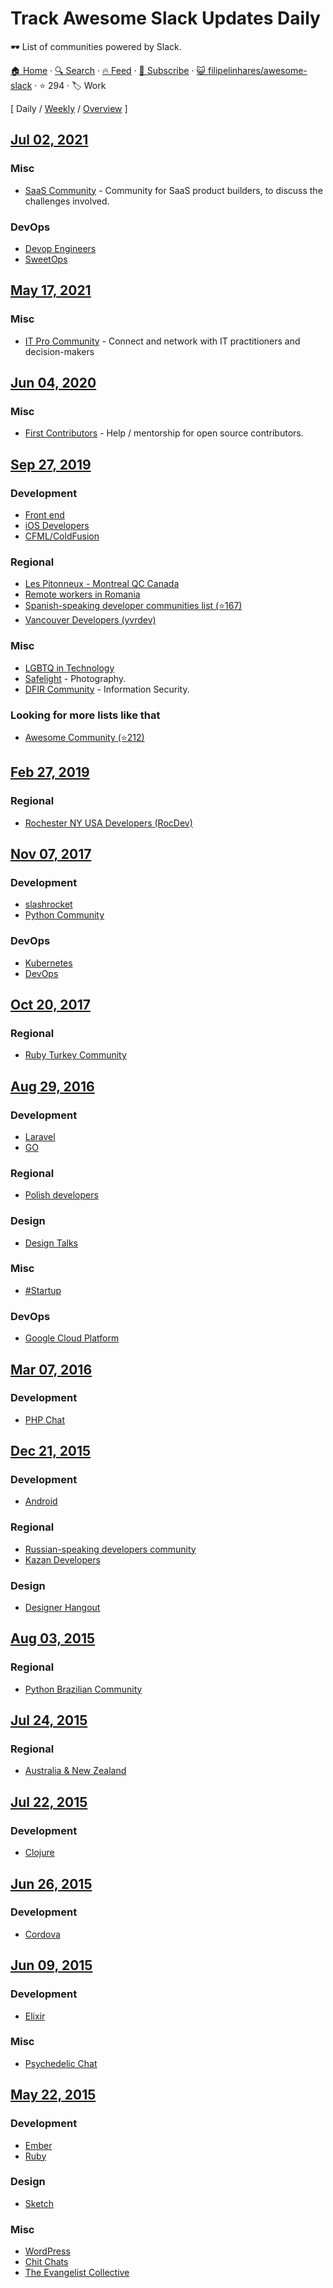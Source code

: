 # Track Awesome Slack Updates Daily

🕶️  List of communities powered by Slack.

[🏠 Home](/README.md) · [🔍 Search](https://test.trackawesomelist.com/search/) · [🔥 Feed](https://test.trackawesomelist.com/filipelinhares/awesome-slack/rss.xml) · [📮 Subscribe](https://trackawesomelist.us17.list-manage.com/subscribe?u=d2f0117aa829c83a63ec63c2f&id=36a103854c) · [😺 filipelinhares/awesome-slack](https://github.com/filipelinhares/awesome-slack) · ⭐ 294 · 🏷️ Work

[ Daily / [Weekly](/content/filipelinhares/awesome-slack/week/README.md) / [Overview](/content/filipelinhares/awesome-slack/readme/README.md) ]

## [Jul 02, 2021](/content/2021/07/02/README.md)

### Misc

*   [SaaS Community](https://join.slack.com/t/saas-hgv7803/shared_invite/zt-qwvrywyr-8DmSpEzBiSWD2WQuB9r9pw) - Community for SaaS product builders, to discuss the challenges involved.

### DevOps

*   [Devop Engineers](https://www.devopsengineers.com/)
*   [SweetOps](https://slack.cloudposse.com/)

## [May 17, 2021](/content/2021/05/17/README.md)

### Misc

*   [IT Pro Community](https://www.electric.ai/it-pro-slack) - Connect and network with IT practitioners and decision-makers

## [Jun 04, 2020](/content/2020/06/04/README.md)

### Misc

*   [First Contributors](https://firstcontributors.slack.com/join/shared_invite/enQtNjkxNzQwNzA2MTMwLTVhMWJjNjg2ODRlNWZhNjIzYjgwNDIyZWYwZjhjYTQ4OTBjMWM0MmFhZDUxNzBiYzczMGNiYzcxNjkzZDZlMDM#/) - Help / mentorship for open source contributors.

## [Sep 27, 2019](/content/2019/09/27/README.md)

### Development

*   [Front end](https://frontenddevelopers.org/)
*   [iOS Developers](https://ios-developers.io/)
*   [CFML/ColdFusion](https://cfml-slack.herokuapp.com/)

### Regional

*   [Les Pitonneux - Montreal QC Canada](https://pitonneux.slack.com)
*   [Remote workers in Romania](https://github.com/filipelinhares/awesome-slack/blob/master/README.md/weworkremotely.slack.com/)
*   [Spanish-speaking developer communities list (⭐167)](https://github.com/comunidad-tecnologica/awesome-spanish-slack-dev-groups)
*   [Vancouver Developers (yvrdev)](https://yvrdev.slack.com/)

### Misc

*   [LGBTQ in Technology](https://lgbtq.technology/)
*   [Safelight](http://safelight.herokuapp.com/) - Photography.
*   [DFIR Community](https://rishi28.typeform.com/to/sTbTI8) - Information Security.

### Looking for more lists like that

*   [Awesome Community (⭐212)](https://github.com/phpearth/awesome-community)

## [Feb 27, 2019](/content/2019/02/27/README.md)

### Regional

*   [Rochester NY USA Developers (RocDev)](https://rocdev.org/)

## [Nov 07, 2017](/content/2017/11/07/README.md)

### Development

*   [slashrocket](https://slashrocket.io/)
*   [Python Community](https://pythoncommunity.herokuapp.com/)

### DevOps

*   [Kubernetes](http://slack.kubernetes.io/)
*   [DevOps](https://devopschat.co/)

## [Oct 20, 2017](/content/2017/10/20/README.md)

### Regional

*   [Ruby Turkey Community](https://rubytr.herokuapp.com/)

## [Aug 29, 2016](/content/2016/08/29/README.md)

### Development

*   [Laravel](https://larachat.co/)
*   [GO](https://docs.google.com/forms/d/e/1FAIpQLScNsNXbz2SCLH5hVNoZS0C70nPAXv730SW9F3K1g6iVvlcUTg/viewform?fbzx=4754263898376949596)

### Regional

*   [Polish developers](http://slackin.devstyle.pl/)

### Design

*   [Design Talks](https://docs.google.com/forms/d/e/1FAIpQLSeKT_LC8kKTzJ4JjmgVQVpfl24i1qBkjJ7TYyQcNHL7fBQkYQ/viewform?c=0\&w=1)

### Misc

*   [#Startup](http://startup.chat)

### DevOps

*   [Google Cloud Platform](http://bit.ly/gcp-slack)

## [Mar 07, 2016](/content/2016/03/07/README.md)

### Development

*   [PHP Chat](https://phpchat.co)

## [Dec 21, 2015](/content/2015/12/21/README.md)

### Development

*   [Android](https://androidchat.co/)

### Regional

*   [Russian-speaking developers community](https://rusdevs.herokuapp.com/)
*   [Kazan Developers](https://devkzn.slack.com/)

### Design

*   [Designer Hangout](https://www.designerhangout.co/)

## [Aug 03, 2015](/content/2015/08/03/README.md)

### Regional

*   [Python Brazilian Community](http://slack-pythonbrasil.herokuapp.com/)

## [Jul 24, 2015](/content/2015/07/24/README.md)

### Regional

*   [Australia & New Zealand](http://devanz.co)

## [Jul 22, 2015](/content/2015/07/22/README.md)

### Development

*   [Clojure](http://clojurians.net/)

## [Jun 26, 2015](/content/2015/06/26/README.md)

### Development

*   [Cordova](http://slack.cordova.io/)

## [Jun 09, 2015](/content/2015/06/09/README.md)

### Development

*   [Elixir](https://elixir-slackin.herokuapp.com/)

### Misc

*   [Psychedelic Chat](http://psychedelicchat.com/)

## [May 22, 2015](/content/2015/05/22/README.md)

### Development

*   [Ember](https://ember-community-slackin.herokuapp.com/)
*   [Ruby](https://rubydevelopers.typeform.com/to/l7WVWl)

### Design

*   [Sketch](http://teamsketch.io/)

### Misc

*   [WordPress](https://make.wordpress.org/chat/)
*   [Chit Chats](http://www.chitchats.co/)
*   [The Evangelist Collective](https://github.com/evangelistcollective/)